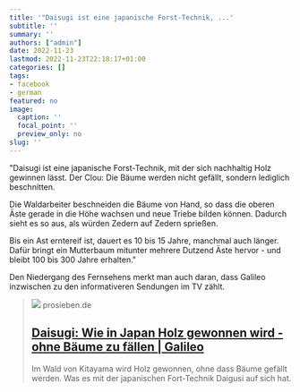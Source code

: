 ```yaml
---
title: '"Daisugi ist eine japanische Forst-Technik, ...'
subtitle: ''
summary: ''
authors: ["admin"]
date: 2022-11-23
lastmod: 2022-11-23T22:18:17+01:00
categories: []
tags:
- facebook
- german
featured: no
image:
  caption: ''
  focal_point: ''
  preview_only: no
slug: ''
---
```

"Daisugi ist eine japanische Forst-Technik, mit der sich nachhaltig Holz gewinnen lässt. Der Clou: Die Bäume werden nicht gefällt, sondern lediglich beschnitten.

Die Waldarbeiter beschneiden die Bäume von Hand, so dass die oberen Äste gerade in die Höhe wachsen und neue Triebe bilden können. Dadurch sieht es so aus, als würden Zedern auf Zedern sprießen.

Bis ein Ast erntereif ist, dauert es 10 bis 15 Jahre, manchmal auch länger. Dafür bringt ein Mutterbaum mitunter mehrere Dutzend Äste hervor - und bleibt 100 bis 300 Jahre erhalten."

Den Niedergang des Fernsehens merkt man auch daran, dass Galileo inzwischen zu den informativeren Sendungen im TV zählt.
> [![](https://mim.p7s1.io/pis/ld/ca8dzChLCVyZ-c1vEwXZAanB-DJ78rnq2V2gRWTHzVV6NywNWMSJCEGmZ4YSENP-WRL0b9lo2z78GmGphRwkNkiahhTTNQEWX_jgpNE71pm37JYpUyhRS3P9xv6GHxvkSCivY3po9SU/profile:original)](https://www.galileo.tv/natur/daisuigi-wie-in-japan-holz-gewonnen-wird-ohne-baeume-zu-faellen/)
> prosieben.de
> ## [Daisugi: Wie in Japan Holz gewonnen wird - ohne Bäume zu fällen | Galileo](https://www.galileo.tv/natur/daisuigi-wie-in-japan-holz-gewonnen-wird-ohne-baeume-zu-faellen/)
>
>Im Wald von Kitayama wird Holz gewonnen, ohne dass Bäume gefällt werden. Was es mit der japanischen Fort-Technik Daigusi auf sich hat.



